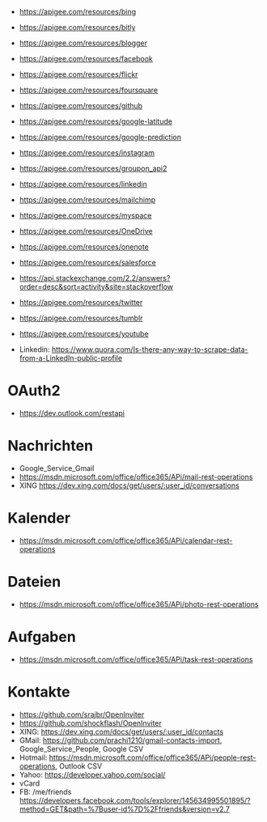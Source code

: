 - https://apigee.com/resources/bing
- https://apigee.com/resources/bitly
- https://apigee.com/resources/blogger
- https://apigee.com/resources/facebook
- https://apigee.com/resources/flickr
- https://apigee.com/resources/foursquare
- https://apigee.com/resources/github
- https://apigee.com/resources/google-latitude
- https://apigee.com/resources/google-prediction
- https://apigee.com/resources/instagram
- https://apigee.com/resources/groupon_api2
- https://apigee.com/resources/linkedin
- https://apigee.com/resources/mailchimp
- https://apigee.com/resources/myspace
- https://apigee.com/resources/OneDrive
- https://apigee.com/resources/onenote
- https://apigee.com/resources/salesforce
- https://api.stackexchange.com/2.2/answers?order=desc&sort=activity&site=stackoverflow
- https://apigee.com/resources/twitter
- https://apigee.com/resources/tumblr
- https://apigee.com/resources/youtube


- Linkedin: https://www.quora.com/Is-there-any-way-to-scrape-data-from-a-LinkedIn-public-profile


# OAuth2
- https://dev.outlook.com/restapi

# Nachrichten
- Google_Service_Gmail
- https://msdn.microsoft.com/office/office365/APi/mail-rest-operations
- XING https://dev.xing.com/docs/get/users/:user_id/conversations

# Kalender
- https://msdn.microsoft.com/office/office365/APi/calendar-rest-operations

# Dateien
- https://msdn.microsoft.com/office/office365/APi/photo-rest-operations

# Aufgaben
- https://msdn.microsoft.com/office/office365/APi/task-rest-operations

# Kontakte
- https://github.com/srajbr/OpenInviter
- https://github.com/shockflash/OpenInviter
- XING: https://dev.xing.com/docs/get/users/:user_id/contacts
- GMail: https://github.com/prachi1210/gmail-contacts-import, Google_Service_People, Google CSV
- Hotmail: https://msdn.microsoft.com/office/office365/APi/people-rest-operations, Outlook CSV
- Yahoo: https://developer.yahoo.com/social/
- vCard
- FB: /me/friends https://developers.facebook.com/tools/explorer/145634995501895/?method=GET&path=%7Buser-id%7D%2Ffriends&version=v2.7

